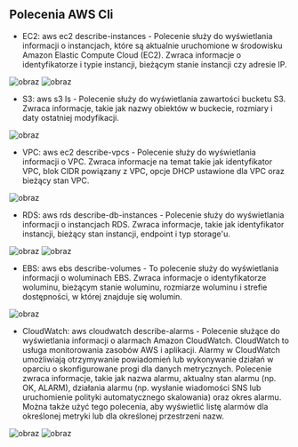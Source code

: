 ## Polecenia AWS Cli

* EC2: aws ec2 describe-instances - Polecenie służy do wyświetlania informacji o instancjach, które są aktualnie uruchomione w środowisku Amazon Elastic Compute Cloud (EC2). Zwraca informacje o identyfikatorze i typie instancji, bieżącym stanie instancji czy adresie IP.

![obraz](https://user-images.githubusercontent.com/92359764/215222021-66280a53-a501-4eda-8e81-67541f808167.png)
![obraz](https://user-images.githubusercontent.com/92359764/215222061-44eaada6-e6b2-445b-b89a-e877f9c1d6df.png)

* S3: aws s3 ls - Polecenie służy do wyświetlania zawartości bucketu S3. Zwraca informacje, takie jak nazwy obiektów w buckecie, rozmiary i daty ostatniej modyfikacji.

![obraz](https://user-images.githubusercontent.com/92359764/215222134-2c03dae5-7782-4a94-9d47-9cf17ff9e1da.png)

* VPC: aws ec2 describe-vpcs - Polecenie służy do wyświetlania informacji o VPC. Zwraca informacje na temat takie jak identyfikator VPC, blok CIDR powiązany z VPC, opcje DHCP ustawione dla VPC oraz bieżący stan VPC.

![obraz](https://user-images.githubusercontent.com/92359764/215222194-e576c271-0354-41c8-8797-c4e59253f5e6.png)

* RDS: aws rds describe-db-instances - Polecenie służy do wyświetlania informacji o instancjach RDS. Zwraca informacje, takie jak identyfikator instancji, bieżący stan instancji, endpoint i typ storage'u.

![obraz](https://user-images.githubusercontent.com/92359764/215222254-d8359f70-a291-4e1e-a59b-879b5ed9ced3.png)
![obraz](https://user-images.githubusercontent.com/92359764/215222273-8a443d27-d200-4116-8294-3277ac02129e.png)

* EBS: aws ebs describe-volumes - To polecenie służy do wyświetlania informacji o woluminach EBS. Zwraca informacje o identyfikatorze woluminu, bieżącym stanie woluminu, rozmiarze woluminu i strefie dostępności, w której znajduje się wolumin.

![obraz](https://user-images.githubusercontent.com/92359764/215222411-9dbb361b-e416-4a86-aab4-431f6e97fb27.png)

* CloudWatch: aws cloudwatch describe-alarms - Polecenie służące do wyświetlania informacji o alarmach Amazon CloudWatch. CloudWatch to usługa monitorowania zasobów AWS i aplikacji. Alarmy w CloudWatch umożliwiają otrzymywanie powiadomień lub wykonywanie działań w oparciu o skonfigurowane progi dla danych metrycznych. Polecenie zwraca informacje, takie jak nazwa alarmu, aktualny stan alarmu (np. OK, ALARM), działania alarmu (np. wysłanie wiadomości SNS lub uruchomienie polityki automatycznego skalowania) oraz okres alarmu. Można także użyć tego polecenia, aby wyświetlić listę alarmów dla określonej metryki lub dla określonej przestrzeni nazw.

![obraz](https://user-images.githubusercontent.com/92359764/215222553-c42e1975-7aa6-4de9-a647-a39654c52bba.png)
![obraz](https://user-images.githubusercontent.com/92359764/215222567-8b1927bb-ea79-440c-bde3-c6853854c9f0.png)
